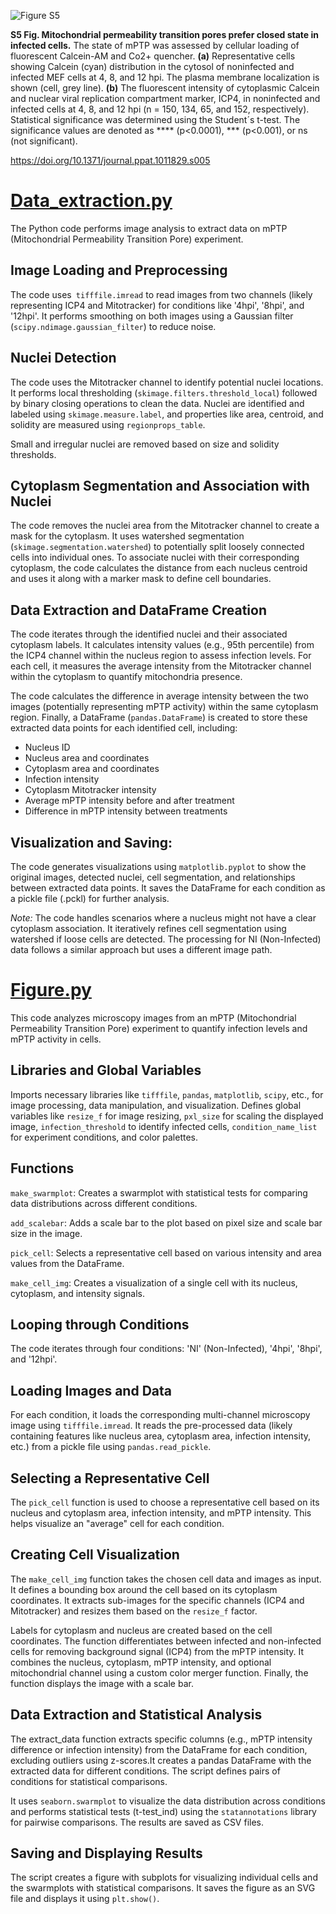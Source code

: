 ![Figure S5]()

**S5 Fig. Mitochondrial permeability transition pores prefer closed state in infected cells.**
The state of mPTP was assessed by cellular loading of fluorescent Calcein-AM and Co2+ quencher. **(a)** Representative cells showing Calcein (cyan) distribution in the cytosol of noninfected and infected MEF cells at 4, 8, and 12 hpi. The plasma membrane localization is shown (cell, grey line). **(b)** The fluorescent intensity of cytoplasmic Calcein and nuclear viral replication compartment marker, ICP4, in noninfected and infected cells at 4, 8, and 12 hpi (n = 150, 134, 65, and 152, respectively). Statistical significance was determined using the Student´s t-test. The significance values are denoted as **** (p<0.0001), *** (p<0.001), or ns (not significant).

https://doi.org/10.1371/journal.ppat.1011829.s005

# [Data_extraction.py]()
The Python code performs image analysis to extract data on mPTP (Mitochondrial Permeability Transition Pore) experiment.

## Image Loading and Preprocessing
The code uses` tifffile.imread` to read images from two channels (likely representing ICP4 and Mitotracker) for conditions like '4hpi', '8hpi', and '12hpi'.
It performs smoothing on both images using a Gaussian filter (`scipy.ndimage.gaussian_filter`) to reduce noise.
## Nuclei Detection
The code uses the Mitotracker channel to identify potential nuclei locations. It performs local thresholding (`skimage.filters.threshold_local`) followed by binary closing operations to clean the data.
Nuclei are identified and labeled using `skimage.measure.label`, and properties like area, centroid, and solidity are measured using `regionprops_table`.

Small and irregular nuclei are removed based on size and solidity thresholds.
## Cytoplasm Segmentation and Association with Nuclei
The code removes the nuclei area from the Mitotracker channel to create a mask for the cytoplasm.
It uses watershed segmentation (`skimage.segmentation.watershed`) to potentially split loosely connected cells into individual ones.
To associate nuclei with their corresponding cytoplasm, the code calculates the distance from each nucleus centroid and uses it along with a marker mask to define cell boundaries.

## Data Extraction and DataFrame Creation
The code iterates through the identified nuclei and their associated cytoplasm labels.
It calculates intensity values (e.g., 95th percentile) from the ICP4 channel within the nucleus region to assess infection levels.
For each cell, it measures the average intensity from the Mitotracker channel within the cytoplasm to quantify mitochondria presence.

The code calculates the difference in average intensity between the two images (potentially representing mPTP activity) within the same cytoplasm region.
Finally, a DataFrame (`pandas.DataFrame`) is created to store these extracted data points for each identified cell, including:
- Nucleus ID
- Nucleus area and coordinates
- Cytoplasm area and coordinates
- Infection intensity
- Cytoplasm Mitotracker intensity
- Average mPTP intensity before and after treatment
- Difference in mPTP intensity between treatments

## Visualization and Saving:
The code generates visualizations using `matplotlib.pyplot` to show the original images, detected nuclei, cell segmentation, and relationships between extracted data points.
It saves the DataFrame for each condition as a pickle file (.pckl) for further analysis.


*Note:*
The code handles scenarios where a nucleus might not have a clear cytoplasm association.
It iteratively refines cell segmentation using watershed if loose cells are detected.
The processing for NI (Non-Infected) data follows a similar approach but uses a different image path.



# [Figure.py]()

This code analyzes microscopy images from an mPTP (Mitochondrial Permeability Transition Pore) experiment to quantify infection levels and mPTP activity in cells.

## Libraries and Global Variables
Imports necessary libraries like `tifffile`, `pandas`, `matplotlib`, `scipy`, etc., for image processing, data manipulation, and visualization.
Defines global variables like `resize_f` for image resizing, `pxl_size` for scaling the displayed image, `infection_threshold` to identify infected cells, `condition_name_list` for experiment conditions, and color palettes.

## Functions
`make_swarmplot`: Creates a swarmplot with statistical tests for comparing data distributions across different conditions.

`add_scalebar`: Adds a scale bar to the plot based on pixel size and scale bar size in the image.

`pick_cell`: Selects a representative cell based on various intensity and area values from the DataFrame.

`make_cell_img`: Creates a visualization of a single cell with its nucleus, cytoplasm, and intensity signals.


## Looping through Conditions
The code iterates through four conditions: 'NI' (Non-Infected), '4hpi', '8hpi', and '12hpi'.

## Loading Images and Data
For each condition, it loads the corresponding multi-channel microscopy image using `tifffile.imread`.
It reads the pre-processed data (likely containing features like nucleus area, cytoplasm area, infection intensity, etc.) from a pickle file using `pandas.read_pickle`.

## Selecting a Representative Cell
The `pick_cell` function is used to choose a representative cell based on its nucleus and cytoplasm area, infection intensity, and mPTP intensity. This helps visualize an "average" cell for each condition.

## Creating Cell Visualization
The `make_cell_img` function takes the chosen cell data and images as input. It defines a bounding box around the cell based on its cytoplasm coordinates. It extracts sub-images for the specific channels (ICP4 and Mitotracker) and resizes them based on the `resize_f` factor.

Labels for cytoplasm and nucleus are created based on the cell coordinates. The function differentiates between infected and non-infected cells for removing background signal (ICP4) from the mPTP intensity. It combines the nucleus, cytoplasm, mPTP intensity, and optional mitochondrial channel using a custom color merger function. Finally, the function displays the image with a scale bar.

## Data Extraction and Statistical Analysis
The extract_data function extracts specific columns (e.g., mPTP intensity difference or infection intensity) from the DataFrame for each condition, excluding outliers using z-scores.It creates a pandas DataFrame with the extracted data for different conditions. The script defines pairs of conditions for statistical comparisons.

It uses `seaborn.swarmplot` to visualize the data distribution across conditions and performs statistical tests (t-test_ind) using the `statannotations` library for pairwise comparisons. The results are saved as CSV files.

## Saving and Displaying Results
The script creates a figure with subplots for visualizing individual cells and the swarmplots with statistical comparisons.
It saves the figure as an SVG file and displays it using `plt.show()`.
